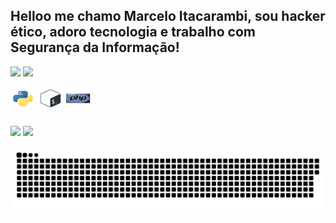## Helloo me chamo Marcelo Itacarambi, sou hacker ético, adoro tecnologia e trabalho com Segurança da Informação!
<div 
  <a href="https://github.com/Marcelo-Itacarambi">
  <img height="160em" src="https://github-readme-stats.vercel.app/api?username=Marcelo-Itacarambi&show_icons=true&theme=algolia&include_all_commits=true&count_private=true"/>
  <img height="135em" src="https://github-readme-stats.vercel.app/api/top-langs/?username=Marcelo-Itacarambi&layout=compact&langs_count=7&theme=algolia"/>
</div>
  
<div style="display: inline_block"><br>
  <img align="center" alt="Itacarambi-Python" height="30" width="40" src="https://raw.githubusercontent.com/devicons/devicon/master/icons/python/python-original.svg">
  <img align="center" alt="Itacarambi-Bash" height="30" width="40" src="https://github.com/devicons/devicon/blob/master/icons/bash/bash-original.svg">
  <img align="center" alt="Itacarambi-Php" height="30" width="40" src="https://github.com/devicons/devicon/blob/master/icons/php/php-original.svg">
</div>
  
##
  
<div> 
  <a href="https://www.linkedin.com/in/marcelo-itacarambi-08829b211/" target="_blank"><img src="https://img.shields.io/badge/-LinkedIn-%230077B5?style=for-the-badge&logo=linkedin&logoColor=white" target="_blank"></a> 
  <a href="mailto:contatomarceloitacarambi@gmail.com"><img src="https://img.shields.io/badge/Gmail-D14836?style=for-the-badge&logo=gmail&logoColor=white" target="_blank"></a>
 
  ![Snake animation](https://github.com/Marcelo-Itacarambi/Marcelo-Itacarambi/blob/output/github-contribution-grid-snake.svg)
 
</div>
